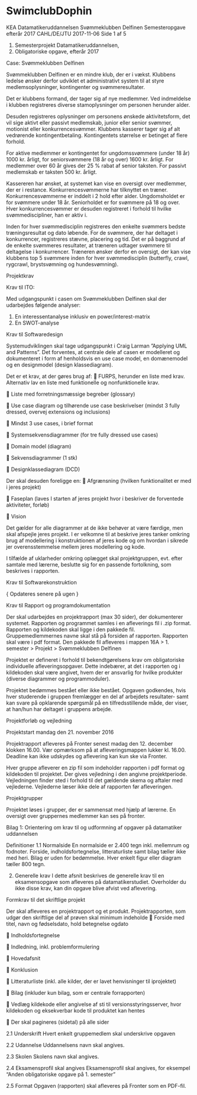 # SwimclubDophin

KEA Datamatikeruddannelsen Svømmeklubben Delfinen Semesteropgave efterår 2017
CAHL/DE/JTU 2017-11-06 Side 1 af 5
1. Semesterprojekt Datamatikeruddannelsen, 
2. Obligatoriske opgave, efterår 2017

Case: Svømmeklubben Delfinen

Svømmeklubben Delfinen er en mindre klub, der er i vækst. Klubbens ledelse ønsker derfor
udviklet et administrativt system til at styre medlemsoplysninger, kontingenter og
svømmeresultater.

Det er klubbens formand, der tager sig af nye medlemmer. Ved indmeldelse i klubben registreres
diverse stamoplysninger om personen herunder alder.

Desuden registreres oplysninger om personens ønskede aktivitetsform, det vil sige aktivt eller
passivt medlemskab, junior eller senior svømmer, motionist eller konkurrencesvømmer.
Klubbens kasserer tager sig af alt vedrørende kontingentbetaling. Kontingentets størrelse er
betinget af flere forhold.

For aktive medlemmer er kontingentet for ungdomssvømmere (under 18 år) 1000 kr. årligt, for
seniorsvømmere (18 år og over) 1600 kr. årligt. For medlemmer over 60 år gives der 25 % rabat af
senior taksten. For passivt medlemskab er taksten 500 kr. årligt.

Kassereren har ønsket, at systemet kan vise en oversigt over medlemmer, der er i restance.
Konkurrencesvømmerne har tilknyttet en træner. Konkurrencesvømmerne er inddelt i 2 hold efter
alder. Ungdomsholdet er for svømmere under 18 år. Seniorholdet er for svømmere på 18 og over.
Hver konkurrencesvømmer er desuden registreret i forhold til hvilke svømmediscipliner, han er
aktiv i.

Inden for hver svømmedisciplin registreres den enkelte svømmers bedste træningsresultat og dato
løbende. For de svømmere, der har deltaget i konkurrencer, registreres stævne, placering og tid.
Det er på baggrund af de enkelte svømmeres resultater, at træneren udtager svømmere til
deltagelse i konkurrencer. Træneren ønsker derfor en oversigt, der kan vise klubbens top 5
svømmere inden for hver svømmedisciplin (butterfly, crawl, rygcrawl, brystsvømning og
hundesvømning).

Projektkrav

Krav til ITO:

Med udgangspunkt i casen om Svømmeklubben Delfinen skal der udarbejdes følgende analyser:
  1. En interessentanalyse inklusiv en power/interest-matrix
  2. En SWOT-analyse

Krav til Softwaredesign

Systemudviklingen skal tage udgangspunkt i Craig Larman ”Applying UML and Patterns”.
Det forventes, at centrale dele af casen er modelleret og dokumenteret i form af henholdsvis en use
case model, en domænemodel og en designmodel (design klassediagram).

Det er et krav, at der gøres brug af:
   FURPS, herunder en liste med krav. Alternativ lav en liste med funktionelle og nonfunktionelle krav.
  
   Liste med forretningsmæssige begreber (glossary)
  
   Use case diagram og tilhørende use case beskrivelser (mindst 3 fully dressed, overvej
    extensions og inclusions)

   Mindst 3 use cases, i brief format
  
   Systemsekvensdiagrammer (for tre fully dressed use cases)
  
   Domain model (diagram)
  
   Sekvensdiagrammer (1 stk)
  
   Designklassediagram (DCD)

Der skal desuden foreligge en:
   Afgrænsning (hvilken funktionalitet er med i jeres projekt)
  
   Faseplan (laves I starten af jeres projekt hvor i beskriver de forventede aktiviteter, forløb)
  
   Vision

Det gælder for alle diagrammer at de ikke behøver at være færdige, men skal afspejle jeres projekt.
I er velkomne til at beskrive jeres tanker omkring brug af modellering i konstruktionen af jeres
kode og om hvordan i sikrede jer overensstemmelse mellem jeres modellering og kode.

I tilfælde af uklarheder omkring oplægget skal projektgruppen, evt. efter samtale med lærerne,
beslutte sig for en passende fortolkning, som beskrives i rapporten.

Krav til Softwarekonstruktion

 { Opdateres senere på ugen }
 
Krav til Rapport og programdokumentation

Der skal udarbejdes en projektrapport (max 30 sider), der dokumenterer systemet. Rapporten og
programmet samles i en afleverings fil i .zip format. Rapporten og kildekoden skal ligge i den
pakkede fil. Gruppemedlemmernes navne skal stå på forsiden af rapporten.
Rapporten skal være i pdf format. Den pakkede fil afleveres i mappen
16A > 1. semester > Projekt > Svømmeklubben Delfinen

Projektet er defineret i forhold til bekendtgørelsens krav om obligatoriske individuelle
afleveringsopgaver. Dette indebærer, at det i rapporten og i kildekoden skal være angivet, hvem der
er ansvarlig for hvilke produkter (diverse diagrammer og programmoduler).

Projektet bedømmes bestået eller ikke bestået. Opgaven godkendes, hvis hver studerende i gruppen
fremlægger en del af arbejdets resultater- samt kan svare på opklarende spørgsmål på en
tilfredsstillende måde, der viser, at han/hun har deltaget i gruppens arbejde.

Projektforløb og vejledning

Projektstart mandag den 21. november 2016

Projektrapport afleveres på Fronter senest madag den 12. december klokken 16.00. Vær
opmærksom på at afleveringsmappen lukker kl. 16.00. Deadline kan ikke udskydes og aflevering
kan kun ske via Fronter.

Hver gruppe afleverer en zip fil som indeholder rapporten i pdf format og kildekoden til projektet.
Der gives vejledning i den angivne projektperiode. Vejledningen finder sted i forhold til det
gældende skema og aftaler med vejlederne. Vejlederne læser ikke dele af rapporten før
afleveringen.

Projektgrupper

Projektet løses i grupper, der er sammensat med hjælp af lærerne.
En oversigt over gruppernes medlemmer kan ses på fronter.

Bilag 1: Orientering om krav til og udformning af opgaver
på datamatiker uddannelsen

Definitioner
1.1 Normalside
En normalside er 2.400 tegn inkl. mellemrum og fodnoter. Forside, indholdsfortegnelse,
litteraturliste samt bilag tæller ikke med heri. Bilag er uden for bedømmelse. Hver enkelt figur eller
diagram tæller 800 tegn.

2. Generelle krav
I dette afsnit beskrives de generelle krav til en eksamensopgave som afleveres på
datamatikerstudiet. Overholder du ikke disse krav, kan din opgave blive afvist ved aflevering.

Formkrav til det skriftlige projekt

Der skal afleveres en projektrapport og et produkt.
Projektrapporten, som udgør den skriftlige del af prøven skal minimum indeholde
   Forside med titel, navn og fødselsdato, hold betegnelse ogdato
  
   Indholdsfortegnelse
  
   Indledning, inkl. problemformulering
  
   Hovedafsnit
  
   Konklusion
  
   Litteraturliste (inkl. alle kilder, der er lavet henvisninger til iprojektet)

   Bilag (inkluder kun bilag, som er centrale forrapporten)

   Vedlæg kildekode eller angivelse af sti til versionsstyringsserver, hvor kildekoden og
  eksekverbar kode til produktet kan hentes
  
   Der skal pagineres (sidetal) på alle sider
  
2.1 Underskrift
Hvert enkelt gruppemedlem skal underskrive opgaven

2.2 Udannelse
Uddannelsens navn skal angives.

2.3 Skolen
Skolens navn skal angives.

2.4 Eksamensprofil skal angives
Eksamensprofil skal angives, for eksempel “Anden obligatoriske opgave på 1. semester”

2.5 Format
Opgaven (rapporten) skal afleveres på Fronter som en PDF-fil.
